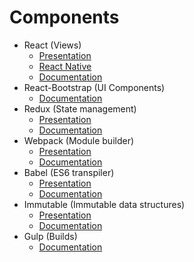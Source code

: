 # Components

* React (Views)
  * [Presentation](https://www.youtube.com/watch?v=XxVg_s8xAms)
  * [React Native](https://www.youtube.com/watch?v=KVZ-P-ZI6W4)
  * [Documentation](https://facebook.github.io/react/docs/getting-started.html)
* React-Bootstrap (UI Components)
  * [Documentation](https://react-bootstrap.github.io/components.html)
* Redux (State management)
  * [Presentation](https://www.youtube.com/watch?v=xsSnOQynTHs)
  * [Documentation](http://redux.js.org/)
* Webpack (Module builder)
  * [Presentation](https://www.youtube.com/watch?v=TaWKUpahFZM)
  * [Documentation](https://webpack.github.io/docs/)
* Babel (ES6 transpiler)
  * [Presentation](https://www.youtube.com/watch?v=CozSF5abcTA)
  * [Documentation](https://babeljs.io/)
* Immutable (Immutable data structures)
  * [Presentation](https://www.youtube.com/watch?v=I7IdS-PbEgI)
  * [Documentation](https://facebook.github.io/immutable-js/docs/#/)
* Gulp (Builds)
  * [Documentation](https://github.com/gulpjs/gulp/tree/master/docs)
